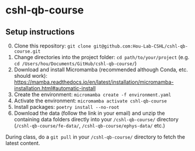 # cshl-qb-course

## Setup instructions

0. Clone this repository: `git clone git@github.com:Hou-Lab-CSHL/cshl-qb-course.git`
1. Change directories into the project folder: `cd path/to/your/project` (e.g. `cd /Users/hou/Documents/GitHub/cshl-qb-course/`)
2. Download and install Micromamba (recommended although Conda, etc. should work):
   https://mamba.readthedocs.io/en/latest/installation/micromamba-installation.html#automatic-install
3. Create the environment: `micromamba create -f environment.yaml`
4. Activate the environment: `micromamba activate cshl-qb-course`
5. Install packages: `poetry install --no-root`
6. Download the data (follow the link in your email) and unzip the containing data folders directly into your `/cshl-qb-course/` directory (`/cshl-qb-course/fe-data/`, `/cshl-qb-course/ephys-data/` etc.)

During class, do a `git pull` in your `/cshl-qb-course/` directory to fetch the latest content. 
